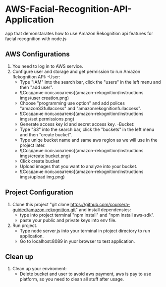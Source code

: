 # AWS-Facial-Recognition-API-Application
app that demonstarates how to use Amazon Rekognition api features for facial recognition with node.js

## AWS Configurations
1. You need to log in to AWS service.
2. Configure user and storage and get permission to run Amazon Rekognition API:
-User:
    - Type "IAM" into the search bar, click the "users" in the left menu and then "add user".
    - ![Создание пользователя](amazon-rekognition/instructions imgs/user creation.png)
    - Choose "programming use option" and add polices "amazonS3fullaccess" and "amazonrekognitionfullaccess".
    - ![Создание пользователя](amazon-rekognition/instructions imgs/set permissions.png)
    - Generate access key id and secret access key.
-Bucket:
    - Type "S3" into the search bar, click the "buckets" in the left menu and then "create bucket".
    - Type uniqe bucket name and same aws region as we will use in the project later.
    - ![Создание пользователя](amazon-rekognition/instructions imgs/create bucket.png)
    - Click create bucket
    - Upload images that you want to analyze into your bucket.
    - ![Создание пользователя](amazon-rekognition/instructions imgs/upload img.png)
## Project Configuration
1. Clone this project "git clone https://github.com/coursera-guided/amazon-rekognition.git" and install dependensies:
    - type into project terminal "npm install" and "npm install aws-sdk".
    - paste your public and private keys into env file.
2. Run project.
    - Type node server.js into your terminal in ptoject directory to run application.
    - Go to localhost:8089 in yuor browser to test application.

## Clean up
1. Clean up your enviroment:
    - Delete bucket and user to avoid aws payment, aws is pay to use platform, so you need to clean all stuff after usage. 
